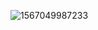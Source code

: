 ![1567049987233](C:\Users\Administrator\AppData\Roaming\Typora\typora-user-images\1567049987233.png)


